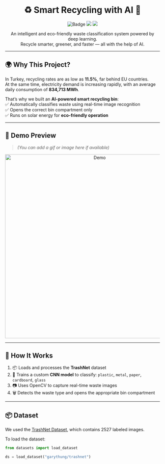 <h1 align="center">♻️ Smart Recycling with AI 🤖</h1>

<p align="center">
  <img src="https://img.shields.io/badge/AI-Recycling-brightgreen?style=for-the-badge&logo=python" alt="Badge">
  <img src="https://img.shields.io/badge/Built%20with-TensorFlow-orange?style=for-the-badge&logo=tensorflow">
  <img src="https://img.shields.io/badge/License-MIT-blue?style=for-the-badge">
</p>

<p align="center">
  An intelligent and eco-friendly waste classification system powered by deep learning.<br>
  Recycle smarter, greener, and faster — all with the help of AI.
</p>

---

## 🌍 Why This Project?

In Turkey, recycling rates are as low as **11.5%**, far behind EU countries.  
At the same time, electricity demand is increasing rapidly, with an average daily consumption of **834,713 MWh**.

That’s why we built an **AI-powered smart recycling bin**:  
✅ Automatically classifies waste using real-time image recognition  
✅ Opens the correct bin compartment only  
✅ Runs on solar energy for **eco-friendly operation**  

---

## 📸 Demo Preview

> *(You can add a gif or image here if available)*

<p align="center">
  <img src="assets/demo.gif" alt="Demo" width="600">
</p>

---

## 🧠 How It Works

1. 📦 Loads and processes the **TrashNet** dataset
2. 🧠 Trains a custom **CNN model** to classify: `plastic`, `metal`, `paper`, `cardboard`, `glass`
3. 📷 Uses OpenCV to capture real-time waste images
4. 🗑️ Detects the waste type and opens the appropriate bin compartment

---

## 📦 Dataset

We used the [TrashNet Dataset](https://huggingface.co/datasets/garythung/trashnet), which contains 2527 labeled images.

To load the dataset:

```python
from datasets import load_dataset

ds = load_dataset("garythung/trashnet")

